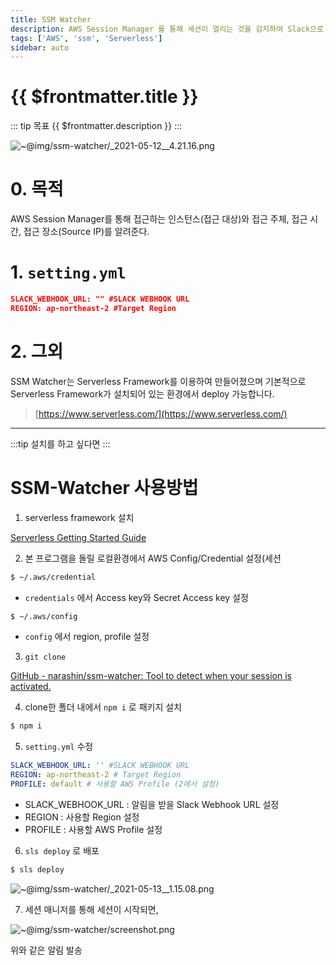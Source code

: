 ```yaml
---
title: SSM Watcher
description: AWS Session Manager 를 통해 세션이 열리는 것을 감지하여 Slack으로 알려줍니다.
tags: ['AWS', 'ssm', 'Serverless']
sidebar: auto
---
```


# {{ $frontmatter.title }}

::: tip 목표
{{ $frontmatter.description }}
:::

![~@img/ssm-watcher/_2021-05-12__4.21.16.png](~@img/ssm-watcher/_2021-05-12__4.21.16.png)

# 0. 목적

AWS Session Manager를 통해 접근하는 인스턴스(접근 대상)와 접근 주체, 접근 시간, 접근 장소(Source IP)를 알려준다.

# 1. `setting.yml`

```json
SLACK_WEBHOOK_URL: "" #SLACK WEBHOOK URL
REGION: ap-northeast-2 #Target Region
```

# 2. 그외

SSM Watcher는 Serverless Framework를 이용하여 만들어졌으며 기본적으로 Serverless Framework가 설치되어 있는 환경에서 deploy 가능합니다.

> [https://www.serverless.com/](https://www.serverless.com/)

---

:::tip
설치를 하고 싶다면
:::

# SSM-Watcher 사용방법

1. serverless framework 설치

[Serverless Getting Started Guide](https://www.serverless.com/framework/docs/getting-started/)

2. 본 프로그램을 돌릴 로컬환경에서 AWS Config/Credential 설정(세션

```bash
$ ~/.aws/credential
```

- `credentials` 에서 Access key와 Secret Access key 설정

```bash
$ ~/.aws/config
```

- `config` 에서 region, profile 설정

3. `git clone`

[GitHub - narashin/ssm-watcher: Tool to detect when your session is activated.](https://github.com/narashin/ssm-watcher)

4. clone한 폴더 내에서 `npm i` 로 패키지 설치

```bash
$ npm i
```

5. `setting.yml` 수정

```yaml
SLACK_WEBHOOK_URL: '' #SLACK WEBHOOK URL
REGION: ap-northeast-2 # Target Region
PROFILE: default # 사용할 AWS Profile (2에서 설정)
```

- SLACK_WEBHOOK_URL : 알림을 받을 Slack Webhook URL 설정
- REGION : 사용할 Region 설정
- PROFILE : 사용할 AWS Profile 설정

6. `sls deploy` 로 배포

```bash
$ sls deploy
```

![~@img/ssm-watcher/_2021-05-13__1.15.08.png](~@img/ssm-watcher/_2021-05-13__1.15.08.png)

7. 세션 매니저를 통해 세션이 시작되면,

![~@img/ssm-watcher/screenshot.png](~@img/ssm-watcher/screenshot.png)

위와 같은 알림 발송

